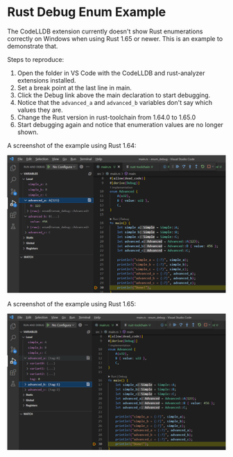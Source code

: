 # Rust Debug Enum Example

The CodeLLDB extension currently doesn't show Rust enumerations correctly on
Windows when using Rust 1.65 or newer. This is an example to demonstrate that.

Steps to reproduce:

1. Open the folder in VS Code with the CodeLLDB and rust-analyzer extensions installed.
2. Set a break point at the last line in main.
3. Click the Debug link above the main declaration to start debugging.
4. Notice that the `advanced_a` and `advanced_b` variables don't say which values
   they are.
5. Change the Rust version in rust-toolchain from 1.64.0 to 1.65.0
6. Start debugging again and notice that enumeration values are no longer shown.

A screenshot of the example using Rust 1.64:

![Rust 1.64.0](assets/Rust%201.64.0%20%20looks%20correct.png)

A screenshot of the example using Rust 1.65:

![Rust 1.65.0](assets/Rust%201.65.0%20%20looks%20wrong.png)
